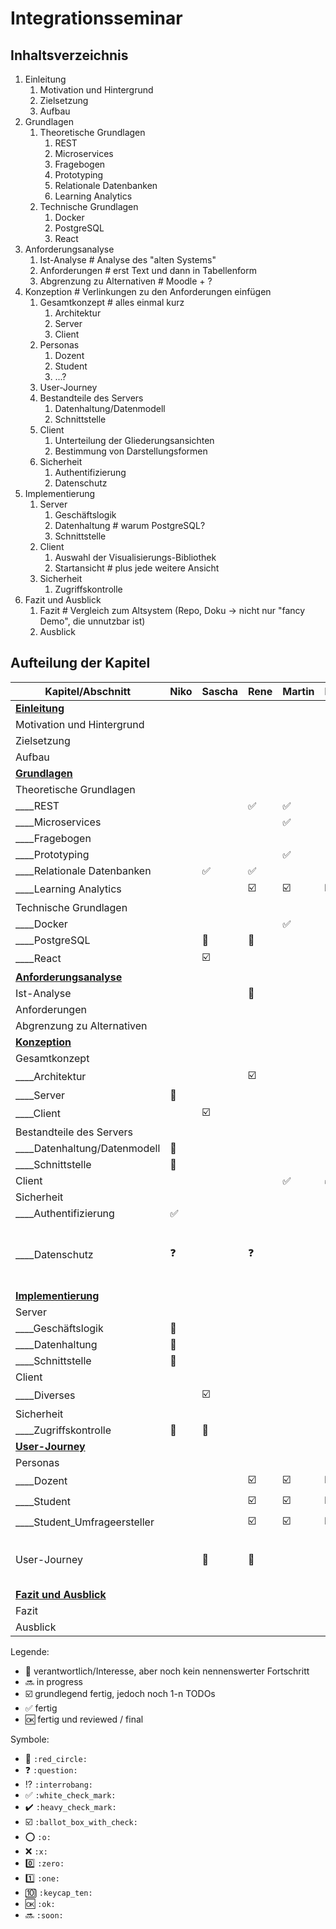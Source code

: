 # Integrationsseminar 

## Inhaltsverzeichnis

1. Einleitung
   1. Motivation und Hintergrund
   1. Zielsetzung
   1. Aufbau
1. Grundlagen
   1. Theoretische Grundlagen
      1. REST
      1. Microservices
      1. Fragebogen
      1. Prototyping
      1. Relationale Datenbanken
      1. Learning Analytics
   1. Technische Grundlagen
      1. Docker
      1. PostgreSQL
      1. React
1. Anforderungsanalyse
   1. Ist-Analyse # Analyse des "alten Systems"
   1. Anforderungen # erst Text und dann in Tabellenform
   1. Abgrenzung zu Alternativen # Moodle + ?
1. Konzeption # Verlinkungen zu den Anforderungen einfügen
   1. Gesamtkonzept # alles einmal kurz
      1. Architektur
      1. Server
      1. Client
   1. Personas
      1. Dozent
      1. Student
      1. ...?
   1. User-Journey
   1. Bestandteile des Servers
      1. Datenhaltung/Datenmodell
      2. Schnittstelle
   1. Client
      1. Unterteilung der Gliederungsansichten
      1. Bestimmung von Darstellungsformen
   1. Sicherheit
      1. Authentifizierung
      2. Datenschutz
2. Implementierung
   1. Server
      1. Geschäftslogik
      2. Datenhaltung # warum PostgreSQL?
      3. Schnittstelle
   2. Client
      1. Auswahl der Visualisierungs-Bibliothek
      2. Startansicht # plus jede weitere Ansicht
   3. Sicherheit
      1. Zugriffskontrolle
3. Fazit und Ausblick
   1. Fazit # Vergleich zum Altsystem (Repo, Doku -> nicht nur "fancy Demo", die unnutzbar ist)
   2. Ausblick

## Aufteilung der Kapitel

| Kapitel/Abschnitt              | Niko               | Sascha                  | Rene                    | Martin                  | Erik                    | Julian       | Kommentar                                               |
| ------------------------------ | ------------------ | ----------------------- | ----------------------- | ----------------------- | ----------------------- | ------------ | ------------------------------------------------------- |
| **<u>Einleitung</u>**          |                    |                         |                         |                         |                         | :red_circle: |                                                         |
| Motivation und Hintergrund     |                    |                         |                         |                         |                         | :red_circle: |                                                         |
| Zielsetzung                    |                    |                         |                         |                         |                         | :red_circle: |                                                         |
| Aufbau                         |                    |                         |                         |                         |                         | :red_circle: |                                                         |
| **<u>Grundlagen</u>**          |                    |                         |                         |                         |                         |              |                                                         |
| Theoretische Grundlagen        |                    |                         |                         |                         |                         |              |                                                         |
| ____REST                       |                    |                         | :white_check_mark:      | :white_check_mark:      |                         |              |                                                         |
| ____Microservices              |                    |                         |                         | :white_check_mark:      |                         |              |                                                         |
| ____Fragebogen                 |                    |                         |                         |                         | :red_circle:            |              |                                                         |
| ____Prototyping                |                    |                         |                         | :white_check_mark:      |                         |              |                                                         |
| ____Relationale Datenbanken    |                    | :white_check_mark:      | :white_check_mark:      |                         |                         |              |                                                         |
| ____Learning Analytics         |                    |                         | :ballot_box_with_check: | :ballot_box_with_check: | :ballot_box_with_check: |              |                                                         |
| Technische Grundlagen          |                    |                         |                         |                         |                         |              |                                                         |
| ____Docker                     |                    |                         |                         | :white_check_mark:      |                         |              |                                                         |
| ____PostgreSQL                 |                    | :red_circle:            | :red_circle:            |                         |                         |              |                                                         |
| ____React                      |                    | :ballot_box_with_check: |                         |                         |                         |              |                                                         |
| **<u>Anforderungsanalyse</u>** |                    |                         |                         |                         |                         |              |                                                         |
| Ist-Analyse                    |                    |                         | :red_circle:            |                         |                         | :red_circle: |                                                         |
| Anforderungen                  |                    |                         |                         |                         |                         | :red_circle: |                                                         |
| Abgrenzung zu Alternativen     |                    |                         |                         |                         |                         | :red_circle: |                                                         |
| **<u>Konzeption</u>**          |                    |                         |                         |                         |                         |              |                                                         |
| Gesamtkonzept                  |                    |                         |                         |                         |                         |              |                                                         |
| ____Architektur                |                    |                         | :ballot_box_with_check: |                         |                         |              |                                                         |
| ____Server                     | :red_circle:       |                         |                         |                         |                         |              |                                                         |
| ____Client                     |                    | :ballot_box_with_check: |                         |                         |                         |              |                                                         |
| Bestandteile des Servers       |                    |                         |                         |                         |                         |              |                                                         |
| ____Datenhaltung/Datenmodell   | :red_circle:       |                         |                         |                         |                         |              |                                                         |
| ____Schnittstelle              | :red_circle:       |                         |                         |                         |                         |              |                                                         |
| Client                         |                    |                         |                         | :white_check_mark:      | :white_check_mark:      |              |                                                         |
| Sicherheit                     |                    |                         |                         |                         |                         |              |                                                         |
| ____Authentifizierung          | :white_check_mark: |                         |                         |                         |                         |              |                                                         |
| ____Datenschutz                | :question:         |                         | :question:              |                         |                         |              | Beschreibung inwiefern das für das Projekt wichtig ist. |
| **<u>Implementierung</u>**     |                    |                         |                         |                         |                         |              |                                                         |
| Server                         |                    |                         |                         |                         |                         |              |                                                         |
| ____Geschäftslogik             | :red_circle:       |                         |                         |                         |                         |              |                                                         |
| ____Datenhaltung               | :red_circle:       |                         |                         |                         |                         |              |                                                         |
| ____Schnittstelle              | :red_circle:       |                         |                         |                         |                         |              |                                                         |
| Client                         |                    |                         |                         |                         |                         |              |                                                         |
| ____Diverses                   |                    | :ballot_box_with_check: |                         |                         |                         |              |                                                         |
| Sicherheit                     |                    |                         |                         |                         |                         |              |                                                         |
| ____Zugriffskontrolle          | :red_circle:       | :red_circle:            |                         |                         |                         |              |                                                         |
| **<u>User-Journey</u>**        |                    |                         |                         |                         |                         |              |                                                         |
| Personas                       |                    |                         |                         |                         |                         |              |                                                         |
| ____Dozent                     |                    |                         | :ballot_box_with_check: | :ballot_box_with_check: | :ballot_box_with_check: |              |                                                         |
| ____Student                    |                    |                         | :ballot_box_with_check: | :ballot_box_with_check: | :ballot_box_with_check: |              |                                                         |
| ____Student_Umfrageersteller   |                    |                         | :ballot_box_with_check: | :ballot_box_with_check: | :ballot_box_with_check: |              |                                                         |
| User-Journey                   |                    | :red_circle:            | :red_circle:            |                         |                         |              | Screenshots mit Markierung + BPMN                       |
| **<u>Fazit und Ausblick</u>**  |                    |                         |                         |                         |                         |              |                                                         |
| Fazit                          |                    |                         |                         |                         |                         |              |                                                         |
| Ausblick                       |                    |                         |                         |                         |                         |              |                                                         |

Legende:
- :red_circle: verantwortlich/Interesse, aber noch kein nennenswerter Fortschritt
- :soon: in progress
- :ballot_box_with_check: grundlegend fertig, jedoch noch 1-n TODOs
- :white_check_mark: fertig
- :ok: fertig und reviewed / final

Symbole:
- :red_circle: `:red_circle:`
- :question: `:question:`
- :interrobang: `:interrobang:`
- :white_check_mark: `:white_check_mark:`
- :heavy_check_mark: `:heavy_check_mark:`
- :ballot_box_with_check: `:ballot_box_with_check:`
- :o: `:o:`
- :x: `:x:`
- :zero: `:zero:`
- :one: `:one:`
- :keycap_ten: `:keycap_ten:`
- :ok: `:ok:`
- :soon: `:soon:`

